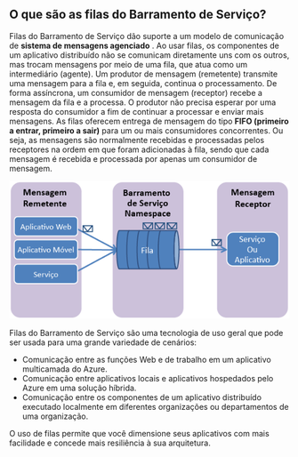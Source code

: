 ## <a name="what-are-service-bus-queues"></a>O que são as filas do Barramento de Serviço?
Filas do Barramento de Serviço dão suporte a um modelo de comunicação de **sistema de mensagens agenciado** . Ao usar filas, os componentes de um aplicativo distribuído não se comunicam diretamente uns com os outros, mas trocam mensagens por meio de uma fila, que atua como um intermediário (agente). Um produtor de mensagem (remetente) transmite uma mensagem para a fila e, em seguida, continua o processamento. De forma assíncrona, um consumidor de mensagem (receptor) recebe a mensagem da fila e a processa. O produtor não precisa esperar por uma resposta do consumidor a fim de continuar a processar e enviar mais mensagens. As filas oferecem entrega de mensagem do tipo **FIFO (primeiro a entrar, primeiro a sair)** para um ou mais consumidores concorrentes. Ou seja, as mensagens são normalmente recebidas e processadas pelos receptores na ordem em que foram adicionadas à fila, sendo que cada mensagem é recebida e processada por apenas um consumidor de mensagem.

![Conceitos de fila](./media/howto-service-bus-queues/sb-queues-08.png)

Filas do Barramento de Serviço são uma tecnologia de uso geral que pode ser usada para uma grande variedade de cenários:

* Comunicação entre as funções Web e de trabalho em um aplicativo multicamada do Azure.
* Comunicação entre aplicativos locais e aplicativos hospedados pelo Azure em uma solução híbrida.
* Comunicação entre os componentes de um aplicativo distribuído executado localmente em diferentes organizações ou departamentos de uma organização.

O uso de filas permite que você dimensione seus aplicativos com mais facilidade e concede mais resiliência à sua arquitetura.




<!--HONumber=Jan17_HO3-->


